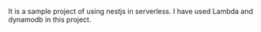 It is a sample project of using nestjs in serverless. I have used Lambda and dynamodb in this project.